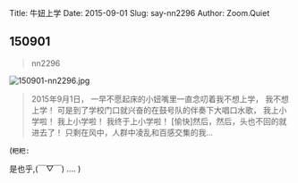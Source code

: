 Title: 牛妞上学
Date: 2015-09-01
Slug: say-nn2296
Author: Zoom.Quiet


## 150901
> nn2296

![150901-nn2296.jpg](http://zoomquiet.qiniucdn.com/niuniu-albums/nn2015/150901-nn2296.jpg?imageView2/2/w/420)

> 2015年9月1日，
> 一早不愿起床的小妞嘴里一直念叨着我不想上学，
> 我不想上学！
> 可是到了学校门口就兴奋的在鼓号队的伴奏下大唱口水歌，
> 我上小学啦！
> 我上小学啦！
> 我终于上小学啦！
> [愉快]然后，然后，头也不回的就进去了！
> 只剩在风中，人群中凌乱和百感交集的我...


(`粑粑:` 

是也乎,(￣▽￣)
....
)

